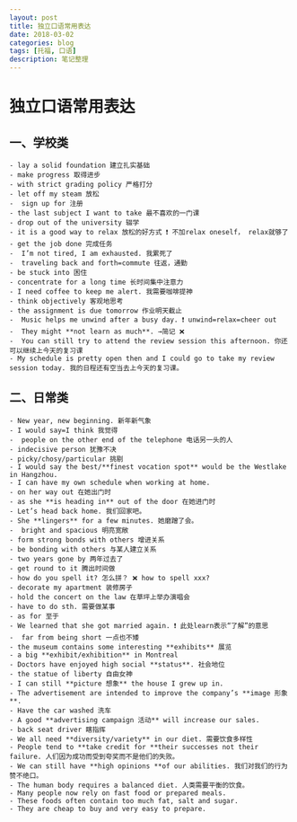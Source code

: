```yaml
---
layout: post
title: 独立口语常用表达
date: 2018-03-02
categories: blog
tags: [托福, 口语]
description: 笔记整理
---
```

# 独立口语常用表达
## 一、学校类
	- lay a solid foundation 建立扎实基础
	- make progress 取得进步
	- with strict grading policy 严格打分
	- let off my steam 放松
	-  sign up for 注册
	- the last subject I want to take 最不喜欢的一门课
	- drop out of the university 辍学
	- it is a good way to relax 放松的好方式 ❗️ 不加relax oneself， relax就够了
	- get the job done 完成任务
	-  I’m not tired, I am exhausted. 我累死了
	-  traveling back and forth=commute 往返，通勤
	- be stuck into 困住
	- concentrate for a long time 长时间集中注意力
	- I need coffee to keep me alert. 我需要咖啡提神
	- think objectively 客观地思考
	- the assignment is due tomorrow 作业明天截止
	-  Music helps me unwind after a busy day. ❗️ unwind=relax=cheer out
	-  They might **not learn as much**. →简记 ❌ 
	-  You can still try to attend the review session this afternoon. 你还可以继续上今天的复习课
	- My schedule is pretty open then and I could go to take my review session today. 我的日程还有空当去上今天的复习课。
## 二、日常类
	- New year, new beginning. 新年新气象
	- I would say=I think 我觉得
	-  people on the other end of the telephone 电话另一头的人
	- indecisive person 犹豫不决
	- picky/chosy/particular 挑剔
	- I would say the best/**finest vocation spot** would be the Westlake in Hangzhou.
	- I can have my own schedule when working at home.
	- on her way out 在她出门时
	- as she **is heading in** out of the door 在她进门时
	- Let’s head back home. 我们回家吧。
	- She **lingers** for a few minutes. 她磨蹭了会。
	-  bright and spacious 明亮宽敞
	- form strong bonds with others 增进关系
	- be bonding with others 与某人建立关系
	- two years gone by 两年过去了
	- get round to it 腾出时间做
	- how do you spell it? 怎么拼？ ❌ how to spell xxx?
	- decorate my apartment 装修房子
	- hold the concert on the law 在草坪上举办演唱会
	- have to do sth. 需要做某事
	- as for 至于
	- We learned that she got married again. ❗️ 此处learn表示“了解”的意思
	-  far from being short 一点也不矮
	- the museum contains some interesting **exhibits** 展览
	- a big **exhibit/exhibition** in Montreal
	- Doctors have enjoyed high social **status**. 社会地位
	- the statue of liberty 自由女神
	- I can still **picture 想象** the house I grew up in.
	- The advertisement are intended to improve the company’s **image 形象**.
	- Have the car washed 洗车
	- A good **advertising campaign 活动** will increase our sales.
	- back seat driver 瞎指挥
	- We all need **diversity/variety** in our diet. 需要饮食多样性
	- People tend to **take credit for **their successes not their failure. 人们因为成功而受到夸奖而不是他们的失败。
	- We can still have **high opinions **of our abilities. 我们对我们的行为赞不绝口。
	- The human body requires a balanced diet. 人类需要平衡的饮食。
	- Many people now rely on fast food or prepared meals.
	- These foods often contain too much fat, salt and sugar.
	- They are cheap to buy and very easy to prepare.
